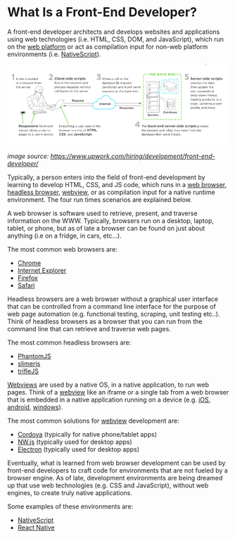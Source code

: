 # What Is a Front-End Developer?

A front-end developer architects and develops websites and applications using web technologies (i.e. HTML, CSS, DOM, and JavaScript), which run on the [web platform](https://en.wikipedia.org/wiki/Open_Web_Platform) or act as compilation input for non-web platform environments (i.e. [NativeScript](https://www.nativescript.org/)).

![](images/what-is-front-end-dev.png "https://www.upwork.com/hiring/development/front-end-developer/")

<cite>image source: <a href="https://www.upwork.com/hiring/development/front-end-developer/">https://www.upwork.com/hiring/development/front-end-developer/</a></cite>

Typically, a person enters into the field of front-end development by learning to develop HTML, CSS, and JS code, which runs in a [web browser](https://en.wikipedia.org/wiki/Web_browser), [headless browser](https://en.wikipedia.org/wiki/Headless_browser), [webview](http://developer.telerik.com/featured/what-is-a-webview/), or as compilation input for a native runtime environment. The four run times scenarios are explained below.

A web browser is software used to retrieve, present, and traverse information on the WWW. Typically, browsers run on a desktop, laptop, tablet, or phone, but as of late a browser can be found on just about anything (i.e on a fridge, in cars, etc...). 

The most common web browsers are: 

* [Chrome](http://www.google.com/chrome/)
* [Internet Explorer](http://dev.modern.ie/)
* [Firefox](https://www.mozilla.org/firefox/) 
* [Safari](http://www.apple.com/safari/)

Headless browsers are a web browser without a graphical user interface that can be controlled from a command line interface for the purpose of web page automation (e.g. functional testing, scraping, unit testing etc..). Think of headless browsers as a browser that you can run from the command line that can retrieve and traverse web pages.

The most common headless browsers are:

* [PhantomJS](http://phantomjs.org/)
* [slimerjs](http://slimerjs.org/)
* [trifleJS](http://triflejs.org/)

[Webviews](http://developer.telerik.com/featured/what-is-a-webview/) are used by a native OS, in a native application, to run web pages. Think of a [webview](http://developer.telerik.com/featured/what-is-a-webview/) like an iframe or a single tab from a web browser that is embedded in a native application running on a device (e.g. [iOS](https://developer.apple.com/library/ios/documentation/UIKit/Reference/UIWebView_Class/), [android](http://developer.android.com/reference/android/webkit/WebView.html), [windows](https://msdn.microsoft.com/library/windows/apps/windows.ui.xaml.controls.webview.aspx)).

The most common solutions for [webview](http://developer.telerik.com/featured/what-is-a-webview/) development are:

* [Cordova](https://cordova.apache.org/) (typically for native phone/tablet apps)
* [NW.js](https://github.com/nwjs/nw.js) (typically used for desktop apps)
* [Electron](http://electron.atom.io/) (typically used for desktop apps)

Eventually, what is learned from web browser development can be used by front-end developers to craft code for environments that are not fueled by a browser engine. As of late, development environments are being dreamed up that use web technologies (e.g. CSS and JavaScript), without web engines, to create truly native applications.

Some examples of these environments are: 

* [NativeScript](https://www.nativescript.org/)
* [React Native](https://facebook.github.io/react-native/)



